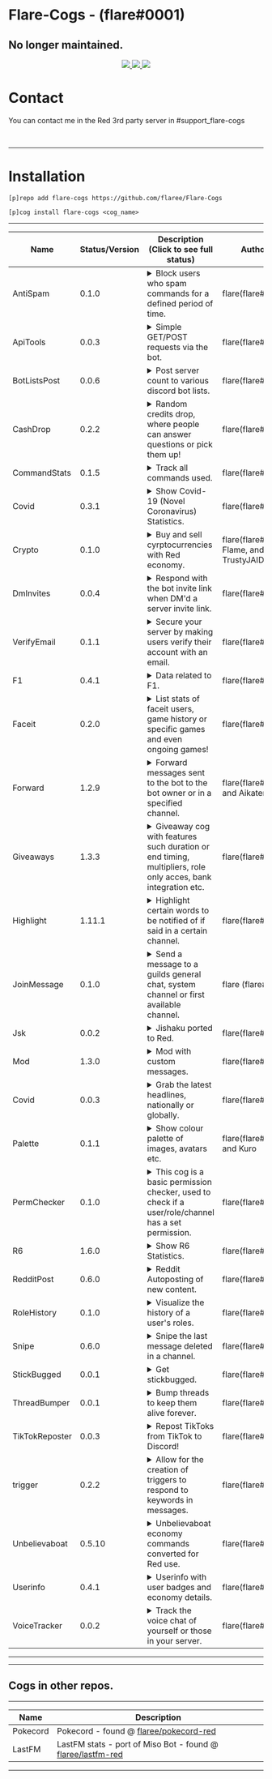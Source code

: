 # Flare-Cogs - (flare#0001)

## No longer maintained.
<p align="center">
  <a href="https://github.com/Cog-Creators/Red-DiscordBot/tree/V3/develop">
    <img src="https://img.shields.io/badge/Red%20DiscordBot-V3-red.svg">
    </a>
  <a href="https://github.com/Rapptz/discord.py">
    <img src="https://img.shields.io/badge/Discord.py-rewrite-blue.svg">
    </a>
  <a href="https://github.com/ambv/black">
    <img src="https://img.shields.io/badge/code%20style-black-000000.svg">
    </a>

</p>

# Contact
You can contact me in the Red 3rd party server in #support_flare-cogs

<br>

---


# Installation
`[p]repo add flare-cogs https://github.com/flaree/Flare-Cogs`

`[p]cog install flare-cogs <cog_name>`

---
| Name           | Status/Version   | Description (Click to see full status)                                                                                                                                                            | Authors                                  |
|----------------|------------------|---------------------------------------------------------------------------------------------------------------------------------------------------------------------------------------------------|------------------------------------------|
| AntiSpam       | 0.1.0            | <details><summary>Block users who spam commands for a defined period of time.</summary></details>                                                                                                 | flare(flare#0001)                        |
| ApiTools       | 0.0.3            | <details><summary>Simple GET/POST requests via the bot.</summary></details>                                                                                                                       | flare(flare#0001)                        |
| BotListsPost   | 0.0.6            | <details><summary>Post server count to various discord bot lists.</summary></details>                                                                                                             | flare(flare#0001)                        |
| CashDrop       | 0.2.2            | <details><summary>Random credits drop, where people can answer questions or pick them up!</summary></details>                                                                                     | flare(flare#0001)                        |
| CommandStats   | 0.1.5            | <details><summary>Track all commands used.</summary>Track all commands used globally, guild wise and during the current session.</details>                                                        | flare(flare#0001)                        |
| Covid          | 0.3.1            | <details><summary>Show Covid-19 (Novel Coronavirus) Statistics.</summary>List stats of Covid-19 (Novel Coronavirus), global or countrywise!</details>                                             | flare(flare#0001)                        |
| Crypto         | 0.1.0            | <details><summary>Buy and sell cyrptocurrencies with Red economy.</summary>Buy and sell cryptocurrencies with Red economy.</details>                                                              | flare(flare#0001), Flame, and TrustyJAID |
| DmInvites      | 0.0.4            | <details><summary>Respond with the bot invite link when DM'd a server invite link.</summary>Respond with the bots invite link if the bot recieves a message containing a server invite.</details> | flare(flare#0001)                        |
| VerifyEmail    | 0.1.1            | <details><summary>Secure your server by making users verify their account with an email.</summary></details>                                                                                      | flare(flare#0001)                        |
| F1             | 0.4.1            | <details><summary>Data related to F1.</summary>F1 data, races, drivers, constructors etc.</details>                                                                                               | flare(flare#0001)                        |
| Faceit         | 0.2.0            | <details><summary>List stats of faceit users, game history or specific games and even ongoing games!</summary></details>                                                                          | flare(flare#0001)                        |
| Forward        | 1.2.9            | <details><summary>Forward messages sent to the bot to the bot owner or in a specified channel.</summary></details>                                                                                | flare(flare#0001) and Aikaterna          |
| Giveaways      | 1.3.3            | <details><summary>Giveaway cog with features such duration or end timing, multipliers, role only acces, bank integration etc.</summary></details>                                                 | flare(flare#0001)                        |
| Highlight      | 1.11.1           | <details><summary>Highlight certain words to be notified of if said in a certain channel.</summary></details>                                                                                     | flare(flare#0001)                        |
| JoinMessage    | 0.1.0            | <details><summary>Send a message to a guilds general chat, system channel or first available channel.</summary></details>                                                                         | flare (flare#0001)                       |
| Jsk            | 0.0.2            | <details><summary>Jishaku ported to Red.</summary></details>                                                                                                                                      | flare(flare#0001)                        |
| Mod            | 1.3.0            | <details><summary>Mod with custom messages.</summary>Core mod with the inclusion of custom messages for banning, kicking and unbanning.</details>                                                 | flare(flare#0001)                        |
| Covid          | 0.0.3            | <details><summary>Grab the latest headlines, nationally or globally.</summary>Grab breaking headline around the world!</details>                                                                  | flare(flare#0001)                        |
| Palette        | 0.1.1            | <details><summary>Show colour palette of images, avatars etc.</summary>Show colour palette of images, avatars, emojis etc</details>                                                               | flare(flare#0001) and Kuro               |
| PermChecker    | 0.1.0            | <details><summary>This cog is a basic permission checker, used to check if a user/role/channel has a set permission.</summary></details>                                                          | flare(flare#0001)                        |
| R6             | 1.6.0            | <details><summary>Show R6 Statistics.</summary>List R6 Statistics from seasons, individual operators, all operators and more!</details>                                                           | flare(flare#0001)                        |
| RedditPost     | 0.6.0            | <details><summary>Reddit Autoposting of new content.</summary></details>                                                                                                                          | flare(flare#0001)                        |
| RoleHistory    | 0.1.0            | <details><summary>Visualize the history of a user's roles.</summary></details>                                                                                                                    | flare(flare#0001)                        |
| Snipe          | 0.6.0            | <details><summary>Snipe the last message deleted in a channel.</summary>Snipe command converted to Red, get the last message deleted in a channel.</details>                                      | flare(flare#0001)                        |
| StickBugged    | 0.0.1            | <details><summary>Get stickbugged.</summary></details>                                                                                                                                            | flare(flare#0001)                        |
| ThreadBumper   | 0.0.1            | <details><summary>Bump threads to keep them alive forever.</summary></details>                                                                                                                    | flare(flare#0001)                        |
| TikTokReposter | 0.0.3            | <details><summary>Repost TikToks from TikTok to Discord!</summary>Repost TikToks from TikTok to Discord automatically or manually!</details>                                                      | flare(flare#0001)                        |
| trigger        | 0.2.2            | <details><summary>Allow for the creation of triggers to respond to keywords in messages.</summary></details>                                                                                      | flare(flare#0001)                        |
| Unbelievaboat  | 0.5.10           | <details><summary>Unbelievaboat economy commands converted for Red use.</summary>Unbelievaboat economy commands converted for Red use..</details>                                                 | flare(flare#0001)                        |
| Userinfo       | 0.4.1            | <details><summary>Userinfo with user badges and economy details.</summary>Show a users normal userinfo + their badges and shared servers and bank stuff.</details>                                | flare(flare#0001)                        |
| VoiceTracker   | 0.0.2            | <details><summary>Track the voice chat of yourself or those in your server.</summary></details>                                                                                                   | flare(flare#0001)                        |
---



---
## Cogs in other repos.
---
| Name | Description
| --- | --- |
| Pokecord | Pokecord - found @ [flaree/pokecord-red](https://github.com/flaree/pokecord-red) |
| LastFM | LastFM stats - port of Miso Bot - found @ [flaree/lastfm-red](https://github.com/flaree/lastfm-red) |


---
